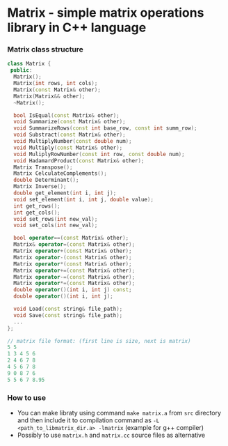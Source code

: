 # Matrix - simple matrix operations library in C++ language

### Matrix class structure

```c++
class Matrix {
 public:
  Matrix();
  Matrix(int rows, int cols);
  Matrix(const Matrix& other);
  Matrix(Matrix&& other);
  ~Matrix();

  bool IsEqual(const Matrix& other);
  void Summarize(const Matrix& other);
  void SummarizeRows(const int base_row, const int summ_row);
  void Substract(const Matrix& other);
  void MultiplyNumber(const double num);
  void Multiply(const Matrix& other);
  void MuliplyRowNumber(const int row, const double num);
  void HadamardProduct(const Matrix& other);
  Matrix Transpose();
  Matrix CelculateComplements();
  double Determinant();
  Matrix Inverse();
  double get_element(int i, int j);
  void set_element(int i, int j, double value);
  int get_rows();
  int get_cols();
  void set_rows(int new_val);
  void set_cols(int new_val);

  bool operator==(const Matrix& other);
  Matrix& operator=(const Matrix& other);
  Matrix operator+(const Matrix& other);
  Matrix operator-(const Matrix& other);
  Matrix operator*(const Matrix& other);
  Matrix operator+=(const Matrix& other);
  Matrix operator-=(const Matrix& other);
  Matrix operator*=(const Matrix& other);
  double operator()(int i, int j) const;
  double operator()(int i, int j);

  void Load(const string& file_path);
  void Save(const string& file_path);
  ...
};
```

```c++
// matrix file format: (first line is size, next is matrix)
5 5
1 3 4 5 6
2 4 6 7 8
4 5 6 7 8
9 0 8 7 6
5 5 6 7 8.95
```

### How to use
- You can make libraty using command `make matrix.a` from `src` directory and then include it to compilation command as `-L <path_to_libmatrix_dir.a> -lmatrix` (example for g++ compiler)
- Possibly to use `matrix.h` and `matrix.cc` source files as alternative
